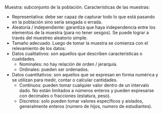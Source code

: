 
Muestra: subconjunto de la población.
Características de las muestras:
- Representativa: debe ser capaz de capturar todo lo que está pasando en la población sino sería sesgada o errada.
- Aleatoria / independiente: garantiza que haya independencia entre los elementos de la muestra (para no tener sesgos). Se puede lograr a través del muestreo aleatorio simple.
- Tamaño adecuado.
Luego de tomar la muestra se comienza con el relevamiento de los datos:
- Datos cualitativos: son aquellos que describen características o cualidades.
	- Nominales: no hay relación de orden / jerarquía.
	- Ordinales: pueden ser ordenados.
- Datos cuantitativos: son aquellos que se expresan en forma numérica y se utilizan para medir, contar o calcular cantidades.
	- Continuos: pueden tomar cualquier valor dentro de un intervalo dado. No están limitados a números enteros y pueden expresarse con decimales o fracciones (estatura, peso).
	- Discretos: solo pueden tomar valores específicos y aislados, generalmente enteros (numero de hijos, numero de estudiantes).